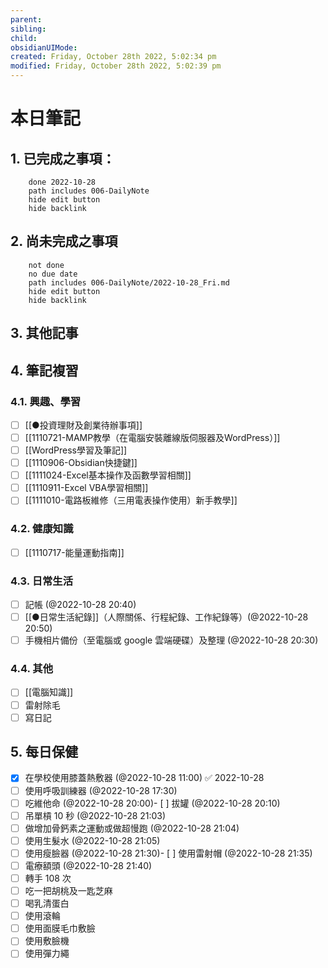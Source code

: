 ```yaml
---
parent: 
sibling: 
child: 
obsidianUIMode: 
created: Friday, October 28th 2022, 5:02:34 pm
modified: Friday, October 28th 2022, 5:02:39 pm
---
```


# 本日筆記


## 1. 已完成之事項：
```tasks
	done 2022-10-28
	path includes 006-DailyNote
	hide edit button 
	hide backlink
```

## 2. 尚未完成之事項
```tasks
	not done
	no due date
	path includes 006-DailyNote/2022-10-28_Fri.md
	hide edit button 
	hide backlink
```

## 3. 其他記事

## 4. 筆記複習
### 4.1. 興趣、學習
- [ ] [[●投資理財及創業待辦事項]]
- [ ] [[1110721-MAMP教學（在電腦安裝離線版伺服器及WordPress）]]
- [ ] [[WordPress學習及筆記]]
- [ ] [[1110906-Obsidian快捷鍵]]
- [ ] [[1111024-Excel基本操作及函數學習相關]]
- [ ] [[1110911-Excel VBA學習相關]]
- [ ] [[1111010-電路板維修（三用電表操作使用）新手教學]]

### 4.2. 健康知識
- [ ] [[1110717-能量運動指南]]

### 4.3. 日常生活
- [ ] 記帳 (@2022-10-28 20:40)
- [ ] [[●日常生活紀錄]]（人際關係、行程紀錄、工作紀錄等）(@2022-10-28 20:50)
- [ ] 手機相片備份（至電腦或 google 雲端硬碟）及整理 (@2022-10-28 20:30)

### 4.4. 其他
- [ ] [[電腦知識]]
- [ ] 雷射除毛
- [ ] 寫日記

## 5. 每日保健
- [x] 在學校使用膝蓋熱敷器 (@2022-10-28 11:00) ✅ 2022-10-28
- [ ] 使用呼吸訓練器 (@2022-10-28 17:30)
- [ ] 吃維他命 (@2022-10-28 20:00)- [ ] 拔罐 (@2022-10-28 20:10)
- [ ] 吊單槓 10 秒 (@2022-10-28 21:03)
- [ ] 做增加骨鈣素之運動或做超慢跑 (@2022-10-28 21:04)
- [ ] 使用生髮水 (@2022-10-28 21:05)
- [ ] 使用瘦臉器 (@2022-10-28 21:30)- [ ] 使用雷射帽 (@2022-10-28 21:35)
- [ ] 電療額頭 (@2022-10-28 21:40)
- [ ] 轉手 108 次
- [ ] 吃一把胡桃及一匙芝麻
- [ ] 喝乳清蛋白
- [ ] 使用滾輪
- [ ] 使用面膜毛巾敷臉
- [ ] 使用敷臉機
- [ ] 使用彈力繩